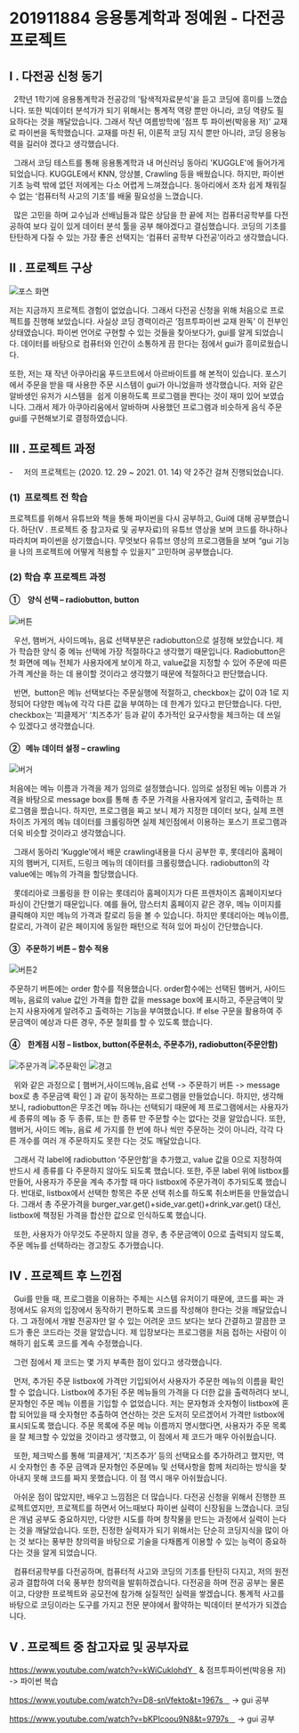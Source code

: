 # 201911884 응용통계학과 정예원 - 다전공 프로젝트




## I . 다전공 신청 동기

   2학년 1학기에 응용통계학과 전공강의 '탐색적자료분석'을 듣고 코딩에 흥미를 느꼈습니다. 또한 빅데이터 분석가가 되기 위해서는 통계적 역량 뿐만 아니라, 코딩 역량도 필요하다는 것을 깨달았습니다. 그래서 작년 여름방학에 '점프 투 파이썬(박응용 저)' 교재로 파이썬을 독학했습니다. 교재를 마친 뒤, 이론적 코딩 지식 뿐만 아니라, 코딩 응용능력을 길러야 겠다고 생각했습니다.



  그래서 코딩 테스트를 통해 응용통계학과 내 머신러닝 동아리 'KUGGLE'에 들어가게 되었습니다. KUGGLE에서 KNN, 앙상블, Crawling 등을 배웠습니다. 하지만, 파이썬 기초 능력 밖에 없던 저에게는 다소 어렵게 느껴졌습니다. 동아리에서 조차 쉽게 채워질 수 없는 ‘컴퓨터적 사고의 기초’를 배울 필요성을 느꼈습니다.



  많은 고민을 하며 교수님과 선배님들과 많은 상담을 한 끝에 저는 컴퓨터공학부를 다전공하여 보다 깊이 있게 데이터 분석 툴을 공부 해야겠다고 결심했습니다. 코딩의 기초를 탄탄하게 다질 수 있는 가장 좋은 선택지는 ‘컴퓨터 공학부 다전공’이라고 생각했습니다.







## II . 프로젝트 구상


![포스 화면 ](https://user-images.githubusercontent.com/71542788/104808531-3c642980-582a-11eb-8764-0b32d7615963.png)

저는 지금까지 프로젝트 경험이 없었습니다. 그래서 다전공 신청을 위해 처음으로 프로젝트를 진행해 보았습니다. 사실상 코딩 경력이라곤 ‘점프투파이썬 교재 완독’ 이 전부인 상태였습니다. 파이썬 언어로 구현할 수 있는 것들을 찾아보다가, gui를 알게 되었습니다. 데이터를 바탕으로 컴퓨터와 인간이 소통하게 끔 한다는 점에서 gui가 흥미로웠습니다.



또한, 저는 재 작년 아쿠아리움 푸드코트에서 아르바이트를 해 본적이 있습니다. 포스기에서 주문을 받을 때 사용한 주문 시스템이 gui가 아니었을까 생각했습니다. 저와 같은 알바생인 유저가 시스템을  쉽게 이용하도록 프로그램을 짠다는 것이 재미 있어 보였습니다. 그래서 제가 아쿠아리움에서 알바하며 사용했던 프로그램과 비슷하게 음식 주문 gui를 구현해보기로 결정하였습니다.







## III . 프로젝트 과정

-     저의 프로젝트는 (2020. 12. 29 ~ 2021. 01. 14) 약 2주간 걸쳐 진행되었습니다.


### (1)  프로젝트 전 학습

프로젝트를 위해서 유튜브와 책을 통해 파이썬을 다시 공부하고, Gui에 대해 공부했습니다. 하단(V . 프로젝트 중 참고자료 및 공부자료)의 유튜브 영상을 보며 코드를 하나하나 따라치며 파이썬을 상기했습니다. 무엇보다 유튜브 영상의 프로그램들을 보며 “gui 기능을 나의 프로젝트에 어떻게 적용할 수 있을지” 고민하며 공부했습니다.





### (2)  학습 후 프로젝트 과정


#### ①    양식 선택 – radiobutton, button



![버튼](https://user-images.githubusercontent.com/71542788/104808427-957f8d80-5829-11eb-964b-394d4f5ac1e0.png)



  우선, 햄버거, 사이드메뉴, 음료 선택부분은 radiobutton으로 설정해 보았습니다. 제가 학습한 양식 중 메뉴 선택에 가장 적절하다고 생각했기 때문입니다. Radiobutton은 첫 화면에 메뉴 전체가 사용자에게 보이게 하고, value값을 지정할 수 있어 주문에 따른 가격 계산을 하는 데 용이할 것이라고 생각했기 때문에 적절하다고 판단했습니다.


  반면,  button은 메뉴 선택보다는 주문실행에 적절하고, checkbox는 값이 0과 1로 지정되어 다양한 메뉴에 각각 다른 값을 부여하는 데 한계가 있다고 판단했습니다. 다만, checkbox는 ‘피클제거’ ‘치즈추가’ 등과 같이 추가적인 요구사항을 체크하는 데 쓰일 수 있겠다고 생각했습니다.
  
  
  
 
 
#### ②   메뉴 데이터 설정 – crawling 





![버거](https://user-images.githubusercontent.com/71542788/104808451-c495ff00-5829-11eb-8ad4-221fdbb5a480.png)



처음에는 메뉴 이름과 가격을 제가 임의로 설정했습니다. 임의로 설정된 메뉴 이름과 가격을 바탕으로 message box를 통해 총 주문 가격을 사용자에게 알리고, 출력하는 프로그램을 짰습니다. 하지만, 프로그램을 짜고 보니 제가 지정한 데이터 보다, 실제 프렌차이즈 가게의 메뉴 데이터를 크롤링하면 실제 체인점에서 이용하는 포스기 프로그램과 더욱 비슷할 것이라고 생각했습니다.



  그래서 동아리 ‘Kuggle’에서 배운 crawling내용을 다시 공부한 후, 롯데리아 홈페이지의 햄버거, 디저트, 드링크 메뉴의 데이터를 크롤링했습니다. radiobutton의 각 value에는 메뉴의 가격을 할당했습니다.



  롯데리아로 크롤링을 한 이유는 롯데리아 홈페이지가 다른 프렌차이즈 홈페이지보다 파싱이 간단했기 때문입니다. 예를 들어, 맘스터치 홈페이지 같은 경우, 메뉴 이미지를 클릭해야 지만 메뉴의 가격과 칼로리 등을 볼 수 있습니다. 하지만 롯데리아는 메뉴이름, 칼로리, 가격이 같은 페이지에 동일한 패턴으로 적혀 있어 파싱이 간단했습니다.
  
  
  
  

#### ③   주문하기 버튼 – 함수 적용



![버튼2](https://user-images.githubusercontent.com/71542788/104808462-d5df0b80-5829-11eb-9214-506ea436a76c.png)


주문하기 버튼에는 order 함수를 적용했습니다. order함수에는 선택된 햄버거, 사이드 메뉴, 음료의 value 값인 가격을 합한 값을 message box에 표시하고, 주문금액이 맞는지 사용자에게 알려주고 출력하는 기능을 부여했습니다. If else 구문을 활용하여 주문금액이 예상과 다른 경우, 주문 철회를 할 수 있도록 했습니다.





#### ④    한계점 시정 – listbox, button(주문취소, 주문추가), radiobutton(주문안함)




![주문가격](https://user-images.githubusercontent.com/71542788/104808459-d1b2ee00-5829-11eb-9bc1-cd136804cac4.png)
![주문확인](https://user-images.githubusercontent.com/71542788/104808460-d24b8480-5829-11eb-9b9c-8c17bc2b7056.png)
![경고](https://user-images.githubusercontent.com/71542788/104808467-dbd4ec80-5829-11eb-8ab1-c71c4378f555.png)



  위와 같은 과정으로 [ 햄버거,사이드메뉴,음료 선택 -> 주문하기 버튼 -> message box로 총 주문금액 확인 ] 과 같이 동작하는 프로그램을 만들었습니다. 하지만, 생각해보니, radiobutton은 무조건 메뉴 하나는 선택되기 때문에 제 프로그램에서는 사용자가 세 종류의 메뉴 중 두 종류, 또는 한 종류 만 주문할 수는 없다는 것을 알았습니다. 또한, 햄버거, 사이드 메뉴, 음료 세 가지를 한 번에 하나 씩만 주문하는 것이 아니라, 각각 다른 개수를 여러 개 주문하지도 못한 다는 것도 깨달았습니다.



  그래서 각 label에 radiobutton ‘주문안함’을 추가했고, value 값을 0으로 지정하여 반드시 세 종류를 다 주문하지 않아도 되도록 했습니다. 또한, 주문 label 위에 listbox를 만들어, 사용자가 주문을 계속 추가할 때 마다 listbox에 주문가격이 추가되도록 했습니다. 반대로, listbox에서 선택한 항목은 주문 선택 취소를 하도록 취소버튼을 만들었습니다. 그래서 총 주문가격을 burger_var.get()+side_var.get()+drink_var.get() 대신, listbox에 책정된 가격을 합산한 값으로 인식하도록 했습니다.



  또한, 사용자가 아무것도 주문하지 않을 경우, 총 주문금액이 0으로 출력되지 않도록, 주문 메뉴를 선택하라는 경고창도 추가했습니다.
  
  
  
  
  
  

## IV . 프로젝트 후 느낀점

  Gui를 만들 때, 프로그램을 이용하는 주체는 시스템 유저이기 때문에, 코드를 짜는 과정에서도 유저의 입장에서 동작하기 편하도록 코드를 작성해야 한다는 것을 깨달았습니다. 그 과정에서 개발 전공자만 알 수 있는 어려운 코드 보다는 보다 간결하고 깔끔한 코드가 좋은 코드라는 것을 알았습니다. 제 입장보다는 프로그램을 처음 접하는 사람이 이해하기 쉽도록 코드를 계속 수정했습니다.



  그런 점에서 제 코드는 몇 가지 부족한 점이 있다고 생각했습니다.

  먼저, 추가된 주문 listbox에 가격만 기입되어서 사용자가 주문한 메뉴의 이름을 확인할 수 없습니다. Listbox에 추가된 주문 메뉴들의 가격을 다 더한 값을 출력하려다 보니, 문자형인 주문 메뉴 이름을 기입할 수 없었습니다. 저는 문자형과 숫자형이 listbox에 혼합 되어있을 때 숫자형만 추출하여 연산하는 것은 도저히 모르겠어서 가격만 listbox에 표시되도록 했습니다. 주문 목록에 주문 메뉴 이름까지 명시했다면, 사용자가 주문 목록을 잘 체크할 수 있었을 것이라고 생각했고, 이 점에서 제 코드가 매우 아쉬웠습니다.



  또한, 체크박스를 통해 ‘피클제거’, ‘치즈추가’ 등의 선택요소를 추가하려고 했지만, 역시 숫자형인 총 주문 금액과 문자형인 주문메뉴 및 선택사항을 함께 처리하는 방식을 찾아내지 못해 코드를 짜지 못했습니다. 이 점 역시 매우 아쉬웠습니다.



  아쉬운 점이 많았지만, 배우고 느낌점은 더 많습니다. 다전공 신청을 위해서 진행한 프로젝트였지만, 프로젝트를 하면서 어느때보다 파이썬 실력이 신장됨을 느꼈습니다. 코딩은 개념 공부도 중요하지만, 다양한 시도를 하며 창작물을 만드는 과정에서 실력이 는다는 것을 깨달았습니다. 또한, 진정한 실력자가 되기 위해서는 단순히 코딩지식을 많이 아는 것 보다는 풍부한 창의력을 바탕으로 기술을 다채롭게 이용할 수 있는 능력이 중요하다는 것을 알게 되었습니다.



  컴퓨터공학부를 다전공하며, 컴퓨터적 사고와 코딩의 기초를 탄탄히 다지고, 저의 원전공과 결합하여 더욱 풍부한 창의력을 발휘하겠습니다. 다전공을 하며 전공 공부는 물론이고, 다양한 프로젝트와 공모전에 참가해 실질적인 실력을 쌓겠습니다. 통계적 사고를 바탕으로 코딩이라는 도구를 가지고 전문 분야에서 활약하는 빅데이터 분석가가 되겠습니다.







## V . 프로젝트 중 참고자료 및 공부자료

https://www.youtube.com/watch?v=kWiCuklohdY   & 점프투파이썬(박응용 저)  -> 파이썬 복습

https://www.youtube.com/watch?v=D8-snVfekto&t=1967s    -> gui 공부

https://www.youtube.com/watch?v=bKPIcoou9N8&t=9797s    -> gui 공부




